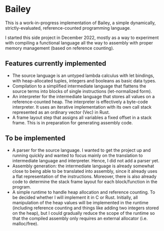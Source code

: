 # Bailey
This is a work-in-progress implementation of Bailey, a simple dynamically, strictly-evaluated, reference-counted programming language.

I started this side project in December 2022, mostly as a way to experiment with compiling a functional language all the way to assembly with proper memory management (based on reference counting).

## Features currently implemented
* The source language is an untyped lambda calculus with let bindings, with heap-allocated tuples, integers and booleans as basic data types.
* Compilation to a simplified intermediate language that flattens the source terms into blocks of single instructions (let-normalized form).
* An interpreter for the intermediate language that stores all values on a reference-counted heap. The interpreter is effectively a byte-code interpreter. It uses an iterative implementation with its own call stack represented as an ordinary vector (Vec) in Rust.
* A frame layout step that assigns all variables a fixed offset in a stack frame. This is in preparation for generating assembly code.

## To be implemented
* A parser for the source language. I wanted to get the project up and running quickly and wanted to focus mainly on the translation to intermediate language and interpreter. Hence, I did not add a parser yet.
* Assembly generation: the intermediate language is already somewhat close to being able to be translated into assembly, since it already uses a flat representation of the instructions. Moreover, there is also already code to determine the stack frame layout for each block/function in the program.
* A simple runtime to handle heap allocation and reference counting. To be decided whether I will implement it in C or Rust. Initially, all manipulation of the heap values will be implemented in the runtime (including reference counting and things like adding two integers stored on the heap), but I could gradually reduce the scope of the runtime so that the compiled assembly only requires an external allocator (i.e. malloc/free).